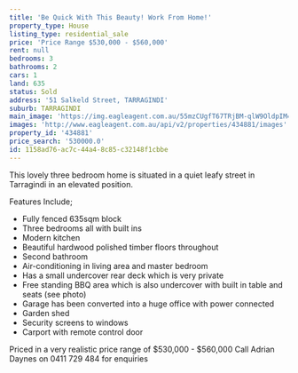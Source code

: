 ```yaml
---
title: 'Be Quick With This Beauty! Work From Home!'
property_type: House
listing_type: residential_sale
price: 'Price Range $530,000 - $560,000'
rent: null
bedrooms: 3
bathrooms: 2
cars: 1
land: 635
status: Sold
address: '51 Salkeld Street, TARRAGINDI'
suburb: TARRAGINDI
main_image: 'https://img.eagleagent.com.au/55mzCUgfT67TRjBM-qlW9OldpIM=/1280x854/smart/https://s3-us-west-2.amazonaws.com/eagleagent-orig/images/6818556/104666222-image-M.jpg'
images: 'http://www.eagleagent.com.au/api/v2/properties/434881/images'
property_id: '434881'
price_search: '530000.0'
id: 1158ad76-ac7c-44a4-8c85-c32148f1cbbe
---
```

This lovely three bedroom home is situated in a quiet leafy street in Tarragindi in an elevated position.

Features Include;

 -  Fully fenced 635sqm block
 -  Three bedrooms all with built ins
 -  Modern kitchen
 -  Beautiful hardwood polished timber floors throughout
 -  Second bathroom
 -  Air-conditioning in living area and master bedroom
 -  Has a small undercover rear deck which is very private
 -  Free standing BBQ area which is also undercover with built in table and seats (see photo)
 -  Garage has been converted into a huge office with power connected
 -  Garden shed
 -  Security screens to windows
 -  Carport with remote control door

Priced in a very realistic price range of $530,000 - $560,000
Call Adrian Daynes on 0411 729 484 for enquiries